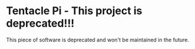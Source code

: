 # Tentacle Pi - This project is deprecated!!!

This piece of software is deprecated and won't be maintained in the future.
